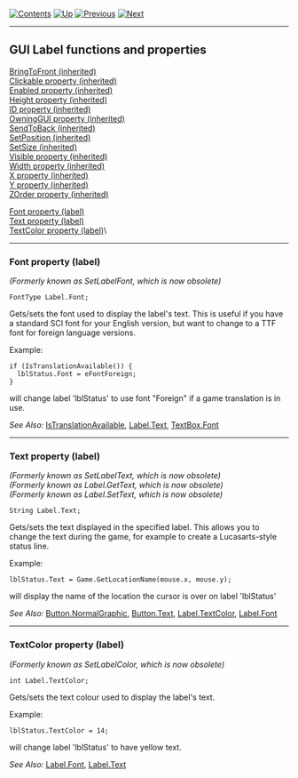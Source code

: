 []()

[![Contents](contents.gif)](ags.md) [![Up](up.gif)](ags28.md#topic41)
[![Previous](back.gif)](ags58.md#GUIInvFuncs)
[![Next](forward.gif)](ags60.md#topic56)

------------------------------------------------------------------------

GUI Label functions and properties
----------------------------------

[BringToFront (inherited)](ags56.md#GUIControl.BringToFront)\
[Clickable property (inherited)](ags56.md#GUIControl.Clickable)\
[Enabled property (inherited)](ags56.md#GUIControl.Enabled)\
[Height property (inherited)](ags56.md#GUIControl.Height)\
[ID property (inherited)](ags56.md#GUIControl.ID)\
[OwningGUI property (inherited)](ags56.md#GUIControl.OwningGUI)\
[SendToBack (inherited)](ags56.md#GUIControl.SendToBack)\
[SetPosition (inherited)](ags56.md#GUIControl.SetPosition)\
[SetSize (inherited)](ags56.md#GUIControl.SetSize)\
[Visible property (inherited)](ags56.md#GUIControl.Visible)\
[Width property (inherited)](ags56.md#GUIControl.Width)\
[X property (inherited)](ags56.md#GUIControl.X)\
[Y property (inherited)](ags56.md#GUIControl.Y)\
[ZOrder property (inherited)](ags56.md#GUIControl.ZOrder)

[Font property (label)](#Label.Font)\
[Text property (label)](#Label.Text)\
[TextColor property (label)](#Label.TextColor)\

------------------------------------------------------------------------

[]()

### Font property (label)

*(Formerly known as SetLabelFont, which is now obsolete)*

    FontType Label.Font;

Gets/sets the font used to display the label's text. This is useful if
you have a standard SCI font for your English version, but want to
change to a TTF font for foreign language versions.

Example:

    if (IsTranslationAvailable()) {
      lblStatus.Font = eFontForeign;
    }

will change label 'lblStatus' to use font "Foreign" if a game
translation is in use.

*See Also:* [IsTranslationAvailable](ags54.md#IsTranslationAvailable),
[Label.Text](ags59.md#Label.Text),
[TextBox.Font](ags62.md#TextBox.Font)

------------------------------------------------------------------------

[]()

### Text property (label)

*(Formerly known as SetLabelText, which is now obsolete)*\
*(Formerly known as Label.GetText, which is now obsolete)*\
*(Formerly known as Label.SetText, which is now obsolete)*

    String Label.Text;

Gets/sets the text displayed in the specified label. This allows you to
change the text during the game, for example to create a Lucasarts-style
status line.

Example:

    lblStatus.Text = Game.GetLocationName(mouse.x, mouse.y);

will display the name of the location the cursor is over on label
'lblStatus'

*See Also:* [Button.NormalGraphic](ags57.md#Button.NormalGraphic),
[Button.Text](ags57.md#Button.Text),
[Label.TextColor](ags59.md#Label.TextColor),
[Label.Font](ags59.md#Label.Font)

------------------------------------------------------------------------

[]()

### TextColor property (label)

*(Formerly known as SetLabelColor, which is now obsolete)*

    int Label.TextColor;

Gets/sets the text colour used to display the label's text.

Example:

    lblStatus.TextColor = 14;

will change label 'lblStatus' to have yellow text.

*See Also:* [Label.Font](ags59.md#Label.Font),
[Label.Text](ags59.md#Label.Text)


